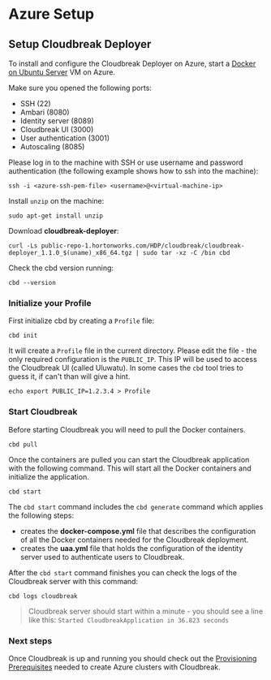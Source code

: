 # Azure Setup

## Setup Cloudbreak Deployer

To install and configure the Cloudbreak Deployer on Azure, start
a [Docker on Ubuntu Server](https://azure.microsoft.com/en-us/marketplace/partners/canonicalandmsopentech/dockeronubuntuserver1404lts/) VM on Azure.

Make sure you opened the following ports:

 * SSH (22)
 * Ambari (8080)
 * Identity server (8089)
 * Cloudbreak UI (3000)
 * User authentication (3001)
 * Autoscaling (8085)

Please log in to the machine with SSH or use username and password authentication (the following example shows how to ssh into the machine):

```
ssh -i <azure-ssh-pem-file> <username>@<virtual-machine-ip>
```

Install `unzip` on the machine:

```
sudo apt-get install unzip
```

Download **cloudbreak-deployer**:

```
curl -Ls public-repo-1.hortonworks.com/HDP/cloudbreak/cloudbreak-deployer_1.1.0_$(uname)_x86_64.tgz | sudo tar -xz -C /bin cbd
```

Check the cbd version running:

```
cbd --version
```

### Initialize your Profile

First initialize cbd by creating a `Profile` file:

```
cbd init
```

It will create a `Profile` file in the current directory. Please edit the file - the only required
configuration is the `PUBLIC_IP`. This IP will be used to access the Cloudbreak UI
(called Uluwatu). In some cases the `cbd` tool tries to guess it, if can't than will give a hint. 

```
echo export PUBLIC_IP=1.2.3.4 > Profile
```

### Start Cloudbreak

Before starting Cloudbreak you will need to pull the Docker containers. 

```
cbd pull
```

Once the containers are pulled you can start the Cloudbreak application with the following command.
This will start all the Docker containers and initialize the application. 

```
cbd start
```

The `cbd start` command includes the `cbd generate` command which applies the following steps:

- creates the **docker-compose.yml** file that describes the configuration of all the Docker containers needed for the Cloudbreak deployment.
- creates the **uaa.yml** file that holds the configuration of the identity server used to authenticate users to Cloudbreak.

After the `cbd start` command finishes you can check the logs of the Cloudbreak server with this command:

```
cbd logs cloudbreak
```
>Cloudbreak server should start within a minute - you should see a line like this: `Started CloudbreakApplication in 36.823 seconds`

### Next steps

Once Cloudbreak is up and running you should check out the [Provisioning Prerequisites](azure_pre_prov.md) needed to create Azure
clusters with Cloudbreak.
